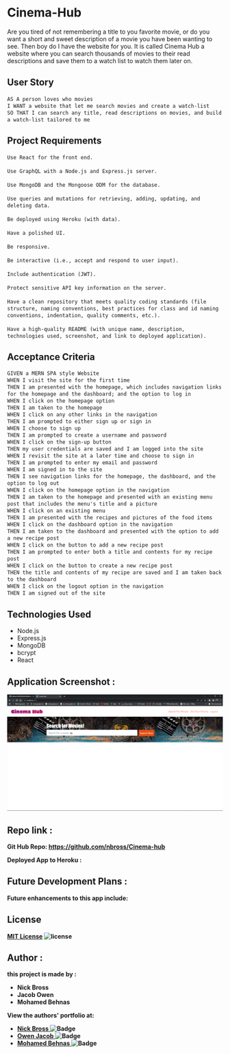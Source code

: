 # Cinema-Hub
Are you tired of not remembering a title to you favorite movie, or do you want a short and sweet description of a movie you have been wanting to see. Then boy do I have the website for you. It is called Cinema Hub a website where you can search thousands of movies to their read descriptions and save them to a watch list to watch them later on.
## User Story

```
AS A person loves who movies 
I WANT a website that let me search movies and create a watch-list
SO THAT I can search any title, read descriptions on movies, and build a watch-list tailored to me
```

## Project Requirements

```
Use React for the front end.

Use GraphQL with a Node.js and Express.js server.

Use MongoDB and the Mongoose ODM for the database.

Use queries and mutations for retrieving, adding, updating, and deleting data.

Be deployed using Heroku (with data).

Have a polished UI.

Be responsive.

Be interactive (i.e., accept and respond to user input).

Include authentication (JWT).

Protect sensitive API key information on the server.

Have a clean repository that meets quality coding standards (file structure, naming conventions, best practices for class and id naming conventions, indentation, quality comments, etc.).

Have a high-quality README (with unique name, description, technologies used, screenshot, and link to deployed application).
```

## Acceptance Criteria 
```
GIVEN a MERN SPA style Website
WHEN I visit the site for the first time
THEN I am presented with the homepage, which includes navigation links for the homepage and the dashboard; and the option to log in
WHEN I click on the homepage option
THEN I am taken to the homepage
WHEN I click on any other links in the navigation
THEN I am prompted to either sign up or sign in
WHEN I choose to sign up
THEN I am prompted to create a username and password
WHEN I click on the sign-up button
THEN my user credentials are saved and I am logged into the site
WHEN I revisit the site at a later time and choose to sign in
THEN I am prompted to enter my email and password
WHEN I am signed in to the site
THEN I see navigation links for the homepage, the dashboard, and the option to log out
WHEN I click on the homepage option in the navigation
THEN I am taken to the homepage and presented with an existing menu post that includes the menu's title and a picture
WHEN I click on an existing menu
THEN I am presented with the recipes and pictures of the food items
WHEN I click on the dashboard option in the navigation
THEN I am taken to the dashboard and presented with the option to add a new recipe post
WHEN I click on the button to add a new recipe post
THEN I am prompted to enter both a title and contents for my recipe post
WHEN I click on the button to create a new recipe post
THEN the title and contents of my recipe are saved and I am taken back to the dashboard
WHEN I click on the logout option in the navigation
THEN I am signed out of the site
```

## Technologies Used
* Node.js
* Express.js
* MongoDB
* bcrypt
* React


## Application Screenshot :

![Cinema-Hub](/client/src/assets//img/Screenshot-007.png)

## Repo link : 

<b>Git Hub Repo:<b> https://github.com/nbross/Cinema-hub 
  
<b>Deployed App to Heroku :<b>

## Future Development Plans :
<b>Future enhancements to this app include:</b>


## License
[MIT License](./LICENSE)
![license](https://img.shields.io/badge/License-MIT-blue)


## Author :
  <b>this project is made by :</b>
 - Nick Bross
 - Jacob Owen
 - Mohamed Behnas 
  
<b>View the authors' portfolio at:  </b>
- [Nick Bross ](https:/nickbros.github.io/react-portfolio/)
  ![Badge](https://img.shields.io/badge/Github-Nick-Bross)
- [Owen Jacob ](https:/jacobowen.github.io/react-portfolio/)
  ![Badge](https://img.shields.io/badge/Github-Owen-Jacob)
- [Mohamed Behnas ](https://tranquil-eyrie-31006.herokuapp.com/#/)
  ![Badge](https://img.shields.io/badge/Github-Mohamed-Behnas)
